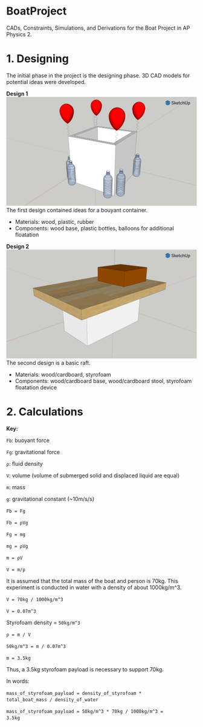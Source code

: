 # BoatProject
CADs, Constraints, Simulations, and Derivations for the Boat Project in AP Physics 2.

<h1>1. Designing</h1>
<p>The initial phase in the project is the designing phase. 3D CAD models for potential ideas were developed.</p>

<b>Design 1</b>
<img src="design1.png">
The first design contained ideas for a bouyant container.
<ul>
<li>Materials: wood, plastic, rubber</li>
<li>Components: wood base, plastic bottles, balloons for additional floatation</li>
</ul>


<b>Design 2</b>
<img src="design2.png">
The second design is a basic raft.
<ul>
<li>Materials: wood/cardboard, styrofoam</li>
<li>Components: wood/cardboard base, wood/cardboard stool, styrofoam floatation device</li>
</ul>


<h1>2. Calculations</h1>

<b>Key:</b>

<code>Fb</code>: buoyant force

<code>Fg</code>: gravitational force

<code>ρ</code>: fluid density

<code>V</code>: volume (volume of submerged solid and displaced liquid are equal)

<code>m</code>: mass

<code>g</code>: gravitational constant (~10m/s/s)



<code>Fb = Fg</code>

<code>Fb = ρVg</code>

<code>Fg = mg</code>

<code>mg = ρVg</code>

<code>m = ρV</code>

<code>V = m/ρ</code>

It is assumed that the total mass of the boat and person is 70kg.
This experiment is conducted in water with a density of about 1000kg/m^3.


<code>V = 70kg / 1000kg/m^3</code>

<code>V = 0.07m^3</code>


Styrofoam density = <code>50kg/m^3</code>

<code>ρ = m / V</code>

<code>50kg/m^3 = m / 0.07m^3</code>

<code>m = 3.5kg</code>



Thus, a 3.5kg styrofoam payload is necessary to support 70kg.

In words:

<code>mass_of_styrofoam_payload = density_of_styrofoam * total_boat_mass / density_of_water</code>

<code>mass_of_styrofoam_payload = 50kg/m^3 * 70kg / 1000kg/m^3 = 3.5kg</code>
